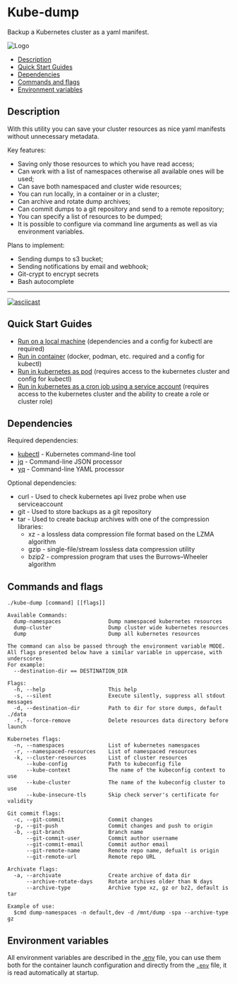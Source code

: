 # Kube-dump <!-- omit in toc --> 

Backup a Kubernetes cluster as a yaml manifest.

![Logo](https://raw.githubusercontent.com/WoozyMasta/kube-dump/master/extras/logo-wide.png)

* [Description](#description)
* [Quick Start Guides](#quick-start-guides)
* [Dependencies](#dependencies)
* [Commands and flags](#commands-and-flags)
* [Environment variables](#environment-variables)

## Description

With this utility you can save your cluster resources as nice yaml manifests without unnecessary metadata.

Key features:

* Saving only those resources to which you have read access;
* Can work with a list of namespaces otherwise all available ones will be used;
* Can save both namespaced and cluster wide resources;
* You can run locally, in a container or in a cluster;
* Can archive and rotate dump archives;
* Can commit dumps to a git repository and send to a remote repository;
* You can specify a list of resources to be dumped;
* It is possible to configure via command line arguments as well as via environment variables.

Plans to implement:

* Sending dumps to s3 bucket;
* Sending notifications by email and webhook;
* Git-crypt to encrypt secrets
* Bash autocomplete 

---

[![asciicast](https://asciinema.org/a/DEOjycqfHNa8Rrietk3mbaPvp.svg)](https://asciinema.org/a/DEOjycqfHNa8Rrietk3mbaPvp)

## Quick Start Guides 
* [Run on a local machine](./docs/local.md) (dependencies and a config for kubectl are required)
* [Run in container](./docs/container.md) (docker, podman, etc. required and a config for kubectl)
* [Run in kubernetes as pod](./docs/pod.md) (requires access to the kubernetes cluster and config for kubectl)
* [Run in kubernetes as a cron job using a service account](./docs/conjob.md) (requires access to the kubernetes cluster and the ability to create a role or cluster role) 

## Dependencies

Required dependencies:

* [kubectl](https://kubernetes.io/docs/tasks/tools/install-kubectl/) - Kubernetes command-line tool
* [jq](https://github.com/stedolan/jq) - Command-line JSON processor
* [yq](https://github.com/mikefarah/yq) - Command-line YAML processor

Optional dependencies:

* curl - Used to check kubernetes api livez probe when use serviceaccount
* git - Used to store backups as a git repository
* tar - Used to create backup archives with one of the compression libraries:
  * xz - a lossless data compression file format based on the LZMA algorithm
  * gzip - single-file/stream lossless data compression utility
  * bzip2 - compression program that uses the Burrows–Wheeler algorithm

## Commands and flags

```
./kube-dump [command] [[flags]]

Available Commands:
  dump-namespaces               Dump namespaced kubernetes resources
  dump-cluster                  Dump cluster wide kubernetes resources
  dump                          Dump all kubernetes resources

The command can also be passed through the environment variable MODE.
All flags presented below have a similar variable in uppercase, with underscores
For example:
  --destination-dir == DESTINATION_DIR 

Flags:
  -h, --help                    This help
  -s, --silent                  Execute silently, suppress all stdout messages
  -d, --destination-dir         Path to dir for store dumps, default ./data
  -f, --force-remove            Delete resources data directory before launch

Kubernetes flags:
  -n, --namespaces              List of kubernetes namespaces
  -r, --namespaced-resources    List of namespaced resources
  -k, --cluster-resources       List of cluster resources
      --kube-config             Path to kubeconfig file
      --kube-context            The name of the kubeconfig context to use
      --kube-cluster            The name of the kubeconfig cluster to use
      --kube-insecure-tls       Skip check server's certificate for validity

Git commit flags:
  -c, --git-commit              Commit changes
  -p, --git-push                Commit changes and push to origin
  -b, --git-branch              Branch name
      --git-commit-user         Commit author username
      --git-commit-email        Commit author email
      --git-remote-name         Remote repo name, defualt is origin
      --git-remote-url          Remote repo URL

Archivate flags:
  -a, --archivate               Create archive of data dir
      --archive-rotate-days     Rotate archives older than N days
      --archive-type            Archive type xz, gz or bz2, default is tar

Example of use:
  $cmd dump-namespaces -n default,dev -d /mnt/dump -spa --archive-type gz
```

## Environment variables

All environment variables are described in the [.env](./.env) file, you can use them both for the container launch configuration and directly from the [`.env`](./.env) file, it is read automatically at startup.
